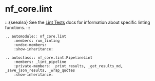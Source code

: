 # nf_core.lint

:::{seealso}
See the [Lint Tests](../pipeline_lint_tests/index.md) docs for information about specific linting functions.
:::

```{eval-rst}
.. automodule:: nf_core.lint
    :members: run_linting
    :undoc-members:
    :show-inheritance:
```

```{eval-rst}
.. autoclass:: nf_core.lint.PipelineLint
    :members: _lint_pipeline
    :private-members: _print_results, _get_results_md, _save_json_results, _wrap_quotes
    :show-inheritance:
```
